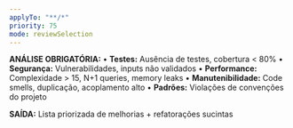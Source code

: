```yaml
---
applyTo: "**/*"
priority: 75
mode: reviewSelection
---
```


**ANÁLISE OBRIGATÓRIA:**
• **Testes:** Ausência de testes, cobertura < 80%
• **Segurança:** Vulnerabilidades, inputs não validados
• **Performance:** Complexidade > 15, N+1 queries, memory leaks
• **Manutenibilidade:** Code smells, duplicação, acoplamento alto
• **Padrões:** Violações de convenções do projeto

**SAÍDA:** Lista priorizada de melhorias + refatorações sucintas

